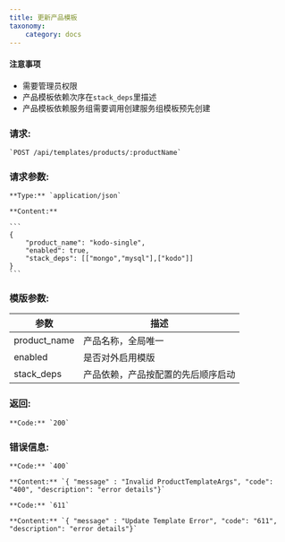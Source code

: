 ```yaml
---
title: 更新产品模板
taxonomy:
    category: docs
---
```


#### 注意事项
- 需要管理员权限
- 产品模板依赖次序在`stack_deps`里描述
- 产品模板依赖服务组需要调用创建服务组模板预先创建

### **请求:**

    `POST /api/templates/products/:productName`

### **请求参数:**

	**Type:** `application/json`
	
	**Content:**

    ```
	{
		"product_name": "kodo-single",
		"enabled": true,
        "stack_deps": [["mongo","mysql"],["kodo"]]
	}
	```	
### **模版参数:**

|  参数       |   描述                     |
|------------|----------------------------|
|product_name|产品名称，全局唯一             |
|enabled     |是否对外启用模版               |
|stack_deps  |产品依赖，产品按配置的先后顺序启动|

### **返回:**

	**Code:** `200`

### **错误信息:**

	**Code:** `400`
  	
  	**Content:** `{ "message" : "Invalid ProductTemplateArgs", "code": "400", "description": "error details"}`

	**Code:** `611`
  	
  	**Content:** `{ "message" : "Update Template Error", "code": "611", "description": "error details"}`
